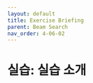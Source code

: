 ```yaml
---
layout: default
title: Exercise Briefing
parent: Beam Search
nav_order: 4-06-02
---
```


# 실습: 실습 소개

